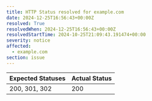 ```yaml
---
title: HTTP Status resolved for example.com
date: 2024-12-25T16:56:43+00:00Z
resolved: True
resolvedWhen: 2024-12-25T16:56:43+00:00Z
resolvedStartTime: 2024-10-25T21:09:43.191474+00:00
severity: notice
affected:
  - example.com
section: issue
---
```


| Expected Statuses | Actual Status  |
|-------------------|----------------|
| 200, 301, 302 | 200 |
